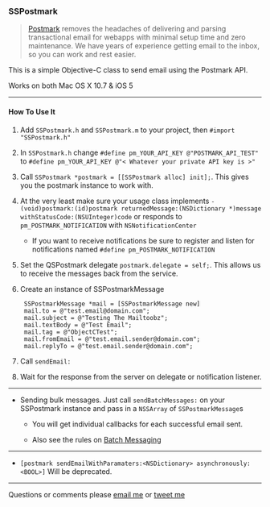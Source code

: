 ### SSPostmark

> [Postmark](http://postmarkapp.com/) removes the headaches of delivering and parsing transactional email for webapps with minimal setup time and zero maintenance. We have years of experience getting email to the inbox, so you can work and rest easier.

This is a simple Objective-C class to send email using the Postmark API.

Works on both Mac OS X 10.7 & iOS 5

***

#### How To Use It

1. Add `SSPostmark.h` and `SSPostmark.m` to your project, then `#import "SSPostmark.h"`

2. In `SSPostmark.h` change `#define pm_YOUR_API_KEY @"POSTMARK_API_TEST"` to `#define pm_YOUR_API_KEY @"< Whatever your private API key is >"`

3. Call `SSPostmark *postmark = [[SSPostmark alloc] init];`.  This gives you the postmark instance to work with.

4. At the very least make sure your usage class implements `- (void)postmark:(id)postmark returnedMessage:(NSDictionary *)message withStatusCode:(NSUInteger)code` or responds to `pm_POSTMARK_NOTIFICATION` with `NSNotificationCenter`
	
	- If you want to receive notifications be sure to register and listen for notifications named `#define pm_POSTMARK_NOTIFICATION`

5. Set the QSPostmark delegate `postmark.delegate = self;`.  This allows us to receive the messages back from the service.

6. Create an instance of SSPostmarkMessage

		SSPostmarkMessage *mail = [SSPostmarkMessage new]
		mail.to = @"test.email@domain.com";
		mail.subject = @"Testing The Mailtoobz";
		mail.textBody = @"Test Email";
		mail.tag = @"ObjectCTest";
		mail.fromEmail = @"test.email.sender@domain.com";
		mail.replyTo = @"test.email.sender@domain.com";
	
7. Call `sendEmail:`
	
8. Wait for the response from the server on delegate or notification listener.

***

- Sending bulk messages.  Just call `sendBatchMessages:` on your SSPostmark instance and pass in a `NSSArray` of `SSPostmarkMessage`s

	- You will get individual callbacks for each successful email sent.
	
	- Also see the rules on [Batch Messaging](http://developer.postmarkapp.com/developer-build.html#batching-messages)


***

- `[postmark sendEmailWithParamaters:<NSDictionary> asynchronously:<BOOL>]` Will be deprecated.

***

Questions or comments please [email me](mailto:ss@schipp.co) or [tweet me](http://twitter.com/skylarsch)